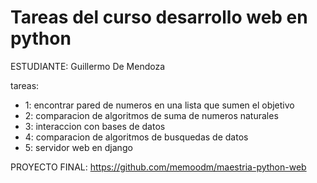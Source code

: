 # Tareas del curso desarrollo web en python

ESTUDIANTE: Guillermo De Mendoza

tareas:

- 1: encontrar pared de numeros en una lista que sumen el objetivo
- 2: comparacion de algoritmos de suma de numeros naturales
- 3: interaccion con bases de datos
- 4: comparacion de algoritmos de busquedas de datos
- 5: servidor web en django

PROYECTO FINAL: https://github.com/memoodm/maestria-python-web